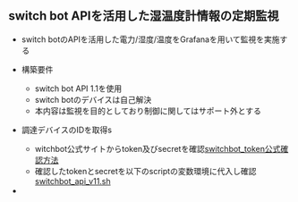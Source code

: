 ## switch bot APIを活用した湿温度計情報の定期監視
*  switch botのAPIを活用した電力/湿度/温度をGrafanaを用いて監視を実施する
  * 構築要件
    *  switch bot API 1.1を使用
    *  switch botのデバイスは自己解決
    *  本内容は監視を目的としており制御に関してはサポート外とする
  *  調達デバイスのIDを取得s
     * witchbot公式サイトからtoken及びsecretを確認[switchbot_token公式確認方法](https://support.switch-bot.com/hc/ja/articles/12822710195351-%E3%83%88%E3%83%BC%E3%82%AF%E3%83%B3%E3%81%AE%E5%8F%96%E5%BE%97%E6%96%B9%E6%B3%95)
     * 確認したtokenとsecretを以下のscriptの変数環境に代入し確認[switchbot_api_v11.sh](https://github.com/maron-gt123/switchbot/blob/main/switchbot_api_v11.sh)

  *  
